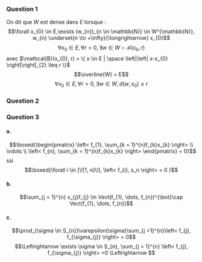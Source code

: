 ### Question 1
On dit que $W$ est dense dans $E$ lorsque : 
$$\forall x_{0} \in E,\exists (w_{n})_{n \in \mathbb{N}} \in W^{\mathbb{N}}, w_{n} \underset{n \to +\infty}{\longrightarrow} x_{0}$$
$$\forall x_{0} \in E, \forall r > 0, \exists w \in W \cap \mathcal{B}(x_{0}, r)$$
avec $\mathcal{B}(x_{0}, r) = \{ x  \in E | \space \left|\left| x-x_{0} \right|\right|_{2} \leq r \}$
$$\overline{W} = E$$
$$\forall x_{0} \in E, \forall r >0, \exists w \in W, d(w, x_{0})\leq r$$

### Question 2







### Question 3
#### a.
$$\boxed{\begin{pmatrix}
\left< f_{1}, \sum_{k = 1}^{n}f_{k}x_{k} \right>  \\
\vdots \\
\left< f_{n}, \sum_{k = 1}^{n}f_{k}x_{k} \right> 
\end{pmatrix} = 0}$$
ssi
$$\boxed{\forall i \in [\![1, n]\!], \left< f_{i}, s_n \right> = 0 }$$

#### b.
$$\sum_{j = 1}^{n} x_{j}f_{j} \in Vect(f_{1}, \dots, f_{n})^{\bot}\cap Vect(f_{1}, \dots, f_{n})$$

#### c.
$$\prod_{\sigma \in S_{n}}\varepsilon(\sigma)\sum_{j =1}^{n}\left< f_{j}, f_{\sigma_{j}} \right> = 0$$
$$\Leftrightarrow \exists \sigma \in S_{n}, \sum_{j = 1}^{n} \left< f_{j}, f_{\sigma_{j}} \right> =0 \Leftrightarrow $$